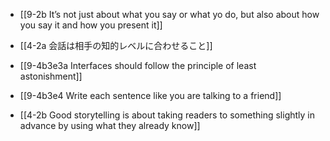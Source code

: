 - [[9-2b It’s not just about what you say or what yo do, but also about how you say it and how you present it]]
- [[4-2a 会話は相手の知的レベルに合わせること]]

- [[9-4b3e3a Interfaces should follow the principle of least astonishment]]
- [[9-4b3e4 Write each sentence like you are talking to a friend]]

- [[4-2b Good storytelling is about taking readers to something slightly in advance by using what they already know]]
